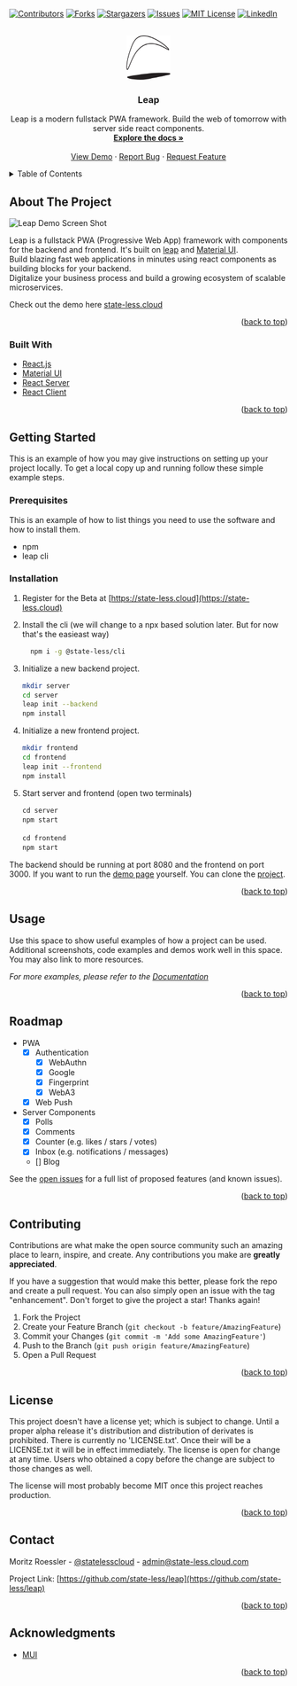 <div id="top"></div>
<!--
*** Thanks for checking out the Best-README-Template. If you have a suggestion
*** that would make this better, please fork the repo and create a pull request
*** or simply open an issue with the tag "enhancement".
*** Don't forget to give the project a star!
*** Thanks again! Now go create something AMAZING! :D
-->

<!-- PROJECT SHIELDS -->
<!--
*** I'm using markdown "reference style" links for readability.
*** Reference links are enclosed in brackets [ ] instead of parentheses ( ).
*** See the bottom of this document for the declaration of the reference variables
*** for contributors-url, forks-url, etc. This is an optional, concise syntax you may use.
*** https://www.markdownguide.org/basic-syntax/#reference-style-links
-->

[![Contributors][contributors-shield]][contributors-url]
[![Forks][forks-shield]][forks-url]
[![Stargazers][stars-shield]][stars-url]
[![Issues][issues-shield]][issues-url]
[![MIT License][license-shield]][license-url]
[![LinkedIn][linkedin-shield]][linkedin-url]

<!-- PROJECT LOGO -->
<br />
<div align="center">
  <a href="https://github.com/state-less/leap">
    <img src="images/favicon.svg" alt="Logo" width="80" height="80">
  </a>

<h3 align="center">Leap</h3>

  <p align="center">
    Leap is a modern fullstack PWA framework.  
     Build the web of tomorrow with server side react components.
    <br />
    <a href="https://github.com/state-less/leap"><strong>Explore the docs »</strong></a>
    <br />
    <br />
    <a href="https://state-less.cloud">View Demo</a>
    ·
    <a href="https://github.com/state-less/leap/issues">Report Bug</a>
    ·
    <a href="https://github.com/state-less/leap/issues">Request Feature</a>
  </p>
</div>

<!-- TABLE OF CONTENTS -->
<details>
  <summary>Table of Contents</summary>
  <ol>
    <li>
      <a href="#about-the-project">About The Project</a>
      <ul>
        <li><a href="#built-with">Built With</a></li>
      </ul>
    </li>
    <li>
      <a href="#getting-started">Getting Started</a>
      <ul>
        <li><a href="#prerequisites">Prerequisites</a></li>
        <li><a href="#installation">Installation</a></li>
      </ul>
    </li>
    <li><a href="#usage">Usage</a></li>
    <li><a href="#roadmap">Roadmap</a></li>
    <li><a href="#contributing">Contributing</a></li>
    <li><a href="#license">License</a></li>
    <li><a href="#contact">Contact</a></li>
    <li><a href="#acknowledgments">Acknowledgments</a></li>
  </ol>
</details>

<!-- ABOUT THE PROJECT -->

## About The Project

![Leap Demo Screen Shot](https://raw.githubusercontent.com/state-less/react-server/master/images/screenshot.jpg)

Leap is a fullstack PWA (Progressive Web App) framework with components for the backend and frontend.
It's built on [leap](https://state-less.cloud) and [Material UI](http://mui.com).  
Build blazing fast web applications in minutes using react components as building blocks for your backend.  
Digitalize your business process and build a growing ecosystem of scalable microservices.

Check out the demo here [state-less.cloud](https://state-less.cloud)

<p align="right">(<a href="#top">back to top</a>)</p>

### Built With

-   [React.js](https://reactjs.org/)
-   [Material UI](https://mui.com)
-   [React Server](https://state-less.cloud/react-server)
-   [React Client](https://state-less.cloud/react-client)

<p align="right">(<a href="#top">back to top</a>)</p>

<!-- GETTING STARTED -->

## Getting Started

This is an example of how you may give instructions on setting up your project locally.
To get a local copy up and running follow these simple example steps.

### Prerequisites

This is an example of how to list things you need to use the software and how to install them.

-   npm
-   leap cli

### Installation

1. Register for the Beta at [https://state-less.cloud](https://state-less.cloud)
2. Install the cli (we will change to a npx based solution later. But for now that's the easieast way)

    ```sh
      npm i -g @state-less/cli
    ```

3. Initialize a new backend project.
    ```sh
    mkdir server
    cd server
    leap init --backend
    npm install
    ```
4. Initialize a new frontend project.
    ```sh
    mkdir frontend
    cd frontend
    leap init --frontend
    npm install
    ```
5. Start server and frontend (open two terminals)

    ```js
    cd server
    npm start

    cd frontend
    npm start
    ```

The backend should be running at port 8080 and the frontend on port 3000. If you want to run the [demo page](https://state-less.cloud) yourself. You can clone the [project](https://github.com/state-less/leap-demo).

<p align="right">(<a href="#top">back to top</a>)</p>

<!-- USAGE EXAMPLES -->

## Usage

Use this space to show useful examples of how a project can be used. Additional screenshots, code examples and demos work well in this space. You may also link to more resources.

_For more examples, please refer to the [Documentation](https://example.com)_

<p align="right">(<a href="#top">back to top</a>)</p>

<!-- ROADMAP -->

## Roadmap

-   PWA
    -   [x] Authentication
        -   [x] WebAuthn
        -   [x] Google
        -   [x] Fingerprint
        -   [x] WebA3
    -   [x] Web Push
-   Server Components
    -   [x] Polls
    -   [x] Comments
    -   [x] Counter (e.g. likes / stars / votes)
    -   [x] Inbox (e.g. notifications / messages)
    -   [] Blog

See the [open issues](https://github.com/state-less/leap/issues) for a full list of proposed features (and known issues).

<p align="right">(<a href="#top">back to top</a>)</p>

<!-- CONTRIBUTING -->

## Contributing

Contributions are what make the open source community such an amazing place to learn, inspire, and create. Any contributions you make are **greatly appreciated**.

If you have a suggestion that would make this better, please fork the repo and create a pull request. You can also simply open an issue with the tag "enhancement".
Don't forget to give the project a star! Thanks again!

1. Fork the Project
2. Create your Feature Branch (`git checkout -b feature/AmazingFeature`)
3. Commit your Changes (`git commit -m 'Add some AmazingFeature'`)
4. Push to the Branch (`git push origin feature/AmazingFeature`)
5. Open a Pull Request

<p align="right">(<a href="#top">back to top</a>)</p>

<!-- LICENSE -->

## License

This project doesn't have a license yet; which is subject to change.
Until a proper alpha release it's distribution and distribution of derivates is prohibited.
There is currently no 'LICENSE.txt'. Once their will be a LICENSE.txt it will be in effect immediately.
The license is open for change at any time. Users who obtained a copy before the change are subject to those changes as well.

The license will most probably become MIT once this project reaches production.

<p align="right">(<a href="#top">back to top</a>)</p>

<!-- CONTACT -->

## Contact

Moritz Roessler - [@statelesscloud](https://twitter.com/statelesscloud) - admin@state-less.cloud.com

Project Link: [https://github.com/state-less/leap](https://github.com/state-less/leap)

<p align="right">(<a href="#top">back to top</a>)</p>

<!-- ACKNOWLEDGMENTS -->

## Acknowledgments

-   [MUI](https://mui.com)

<p align="right">(<a href="#top">back to top</a>)</p>

<!-- MARKDOWN LINKS & IMAGES -->
<!-- https://www.markdownguide.org/basic-syntax/#reference-style-links -->

[contributors-shield]: https://img.shields.io/github/contributors/state-less/leap.svg?style=for-the-badge
[contributors-url]: https://github.com/state-less/leap/graphs/contributors
[forks-shield]: https://img.shields.io/github/forks/state-less/leap.svg?style=for-the-badge
[forks-url]: https://github.com/state-less/leap/network/members
[stars-shield]: https://img.shields.io/github/stars/state-less/leap.svg?style=for-the-badge
[stars-url]: https://github.com/state-less/leap/stargazers
[issues-shield]: https://img.shields.io/github/issues/state-less/leap.svg?style=for-the-badge
[issues-url]: https://github.com/state-less/leap/issues
[license-shield]: https://img.shields.io/github/license/state-less/leap.svg?style=for-the-badge
[license-url]: https://github.com/state-less/leap/blob/master/LICENSE.txt
[linkedin-shield]: https://img.shields.io/badge/-LinkedIn-black.svg?style=for-the-badge&logo=linkedin&colorB=555
[linkedin-url]: https://linkedin.com/in/moritz-roessler-666b18175
[product-screenshot]: /images/screenshot.jpg?raw=true
[react-server]: https://github.com/state-less/react-server
